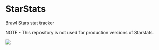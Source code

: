 # StarStats
Brawl Stars stat tracker

NOTE - This repository is not used for production versions of Starstats.

![](stardemo.gif)

